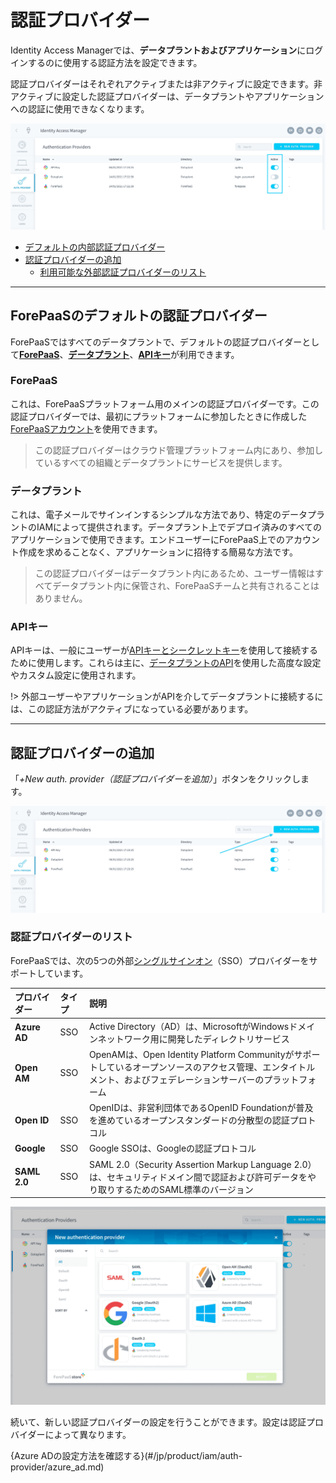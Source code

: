 # 認証プロバイダー

Identity Access Managerでは、**データプラントおよびアプリケーション**にログインするのに使用する認証方法を設定できます。

認証プロバイダーはそれぞれアクティブまたは非アクティブに設定できます。非アクティブに設定した認証プロバイダーは、データプラントやアプリケーションへの認証に使用できなくなります。

![iam](picts/active.png)

* [デフォルトの内部認証プロバイダー](/jp/product/iam/auth-provider/index.md?id=default-forepaas-authentication-providers)
* [認証プロバイダーの追加](/jp/product/iam/auth-provider/index.md?id=add-an-authentication-provider)
  * [利用可能な外部認証プロバイダーのリスト](/jp/product/iam/auth-provider/index.md?id=list-of-authentication-providers)

---
## ForePaaSのデフォルトの認証プロバイダー

ForePaaSではすべてのデータプラントで、デフォルトの認証プロバイダーとして[**ForePaaS**](/jp/product/iam/auth-provider/index.md?id=forepaas)、[**データプラント**](/jp/product/iam/auth-provider/index.md?id=dataplant)、[**APIキー**](/jp/product/iam/auth-provider/index.md?id=api-key)が利用できます。

### ForePaaS

これは、ForePaaSプラットフォーム用のメインの認証プロバイダーです。この認証プロバイダーでは、最初にプラットフォームに参加したときに作成した[ForePaaSアカウント](/jp/product/account-setup/create-account)を使用できます。 

> この認証プロバイダーはクラウド管理プラットフォーム内にあり、参加しているすべての組織とデータプラントにサービスを提供します。


### データプラント

これは、電子メールでサインインするシンプルな方法であり、特定のデータプラントのIAMによって提供されます。データプラント上でデプロイ済みのすべてのアプリケーションで使用できます。エンドユーザーにForePaaS上でのアカウント作成を求めることなく、アプリケーションに招待する簡易な方法です。 

> この認証プロバイダーはデータプラント内にあるため、ユーザー情報はすべてデータプラント内に保管され、ForePaaSチームと共有されることはありません。


### APIキー

APIキーは、一般にユーザーが[APIキーとシークレットキー](/jp/product/iam/users/api-secret-key)を使用して接続するために使用します。これらは主に、[データプラントのAPI](/jp/technical/api-reference/index)を使用した高度な設定やカスタム設定に使用されます。 

!> 外部ユーザーやアプリケーションがAPIを介してデータプラントに接続するには、この認証方法がアクティブになっている必要があります。


---
## 認証プロバイダーの追加

「*+New auth. provider（認証プロバイダーを追加）*」ボタンをクリックします。 

![manage](picts/add-auth-provider.png)

### 認証プロバイダーのリスト

ForePaaSでは、次の5つの外部[シングルサインオン](https://en.wikipedia.org/wiki/Single_sign-on)（SSO）プロバイダーをサポートしています。

| プロバイダー | タイプ | 説明 |
| :---- | :---- | :---- |
| **Azure AD** | SSO | Active Directory（AD）は、MicrosoftがWindowsドメインネットワーク用に開発したディレクトリサービス |
| **Open AM** | SSO | OpenAMは、Open Identity Platform Communityがサポートしているオープンソースのアクセス管理、エンタイトルメント、およびフェデレーションサーバーのプラットフォーム |
| **Open ID** | SSO | OpenIDは、非営利団体であるOpenID Foundationが普及を進めているオープンスタンダードの分散型の認証プロトコル |
| **Google** | SSO | Google SSOは、Googleの認証プロトコル |
| **SAML 2.0** | SSO | SAML 2.0（Security Assertion Markup Language 2.0）は、セキュリティドメイン間で認証および許可データをやり取りするためのSAML標準のバージョン  |

![list](picts/index-list-auth-providers.png)

続いて、新しい認証プロバイダーの設定を行うことができます。設定は認証プロバイダーによって異なります。

{Azure ADの設定方法を確認する}(#/jp/product/iam/auth-provider/azure_ad.md)

